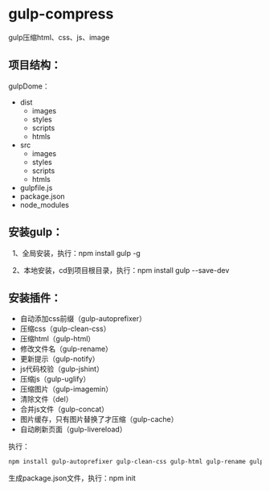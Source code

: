 # gulp-compress
gulp压缩html、css、js、image

## 项目结构：
gulpDome：
 * dist
   * images
   * styles
   * scripts
   * htmls
 * src
   * images
   * styles
   * scripts
   * htmls
 * gulpfile.js
 * package.json
 * node_modules

## 安装gulp：
   1、全局安装，执行：npm install gulp -g
   
   2、本地安装，cd到项目根目录，执行：npm install gulp --save-dev
## 安装插件：
 * 自动添加css前缀（gulp-autoprefixer）
 * 压缩css（gulp-clean-css）
 * 压缩html（gulp-html）
 * 修改文件名（gulp-rename）
 * 更新提示（gulp-notify）
 * js代码校验（gulp-jshint）
 * 压缩js（gulp-uglify）
 * 压缩图片（gulp-imagemin）
 * 清除文件（del）
 * 合并js文件（gulp-concat）
 * 图片缓存，只有图片替换了才压缩（gulp-cache）
 * 自动刷新页面（gulp-livereload）
 
执行：
```bash
npm install gulp-autoprefixer gulp-clean-css gulp-html gulp-rename gulp-notify jshint gulp-jshint gulp-jshint gulp-uglify gulp-imagemin del gulp-concat gulp-cache gulp-livereload --save-dev
```

生成package.json文件，执行：npm init

